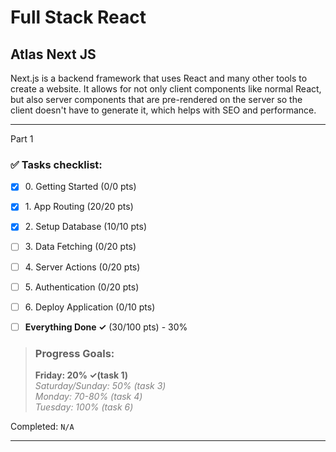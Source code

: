 # Full Stack React
## Atlas Next JS

Next.js is a backend framework that uses React and many other tools to create
a website. It allows for not only client components like normal React, but
also server components that are pre-rendered on the server so the client doesn't
have to generate it, which helps with SEO and performance.

---

Part 1
### ✅ Tasks checklist:
- [X] ​0. Getting Started (0/0 pts)
- [X] ​1. App Routing (20/20 pts)
- [X] ​2. Setup Database (10/10 pts)
- [ ] ​3. Data Fetching (0/20 pts)
- [ ] ​4. Server Actions (0/20 pts)
- [ ] ​5. Authentication (0/20 pts)
- [ ] ​6. Deploy Application (0/10 pts)

- [ ] **Everything Done ✓** (30/100 pts) - 30%

>### Progress Goals:
><strong>Friday: 20% ✓(task 1)</strong>  
<em style="color: gray">Saturday/Sunday: 50% (task 3)</em>  
<em style="color: gray">Monday: 70-80% (task 4)</em>  
<em style="color: gray">Tuesday: 100% (task 6)</em>  

Completed: `N/A`

---
